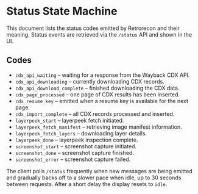 # Status State Machine

This document lists the status codes emitted by Retrorecon and their meaning.
Status events are retrieved via the `/status` API and shown in the UI.

## Codes

- `cdx_api_waiting` – waiting for a response from the Wayback CDX API.
- `cdx_api_downloading` – currently downloading CDX records.
- `cdx_api_download_complete` – finished downloading the CDX data.
- `cdx_page_processed` – one page of CDX results has been inserted.
- `cdx_resume_key` – emitted when a resume key is available for the next page.
- `cdx_import_complete` – all CDX records processed and inserted.
- `layerpeek_start` – layerpeek fetch initiated.
- `layerpeek_fetch_manifest` – retrieving image manifest information.
- `layerpeek_fetch_layers` – downloading layer details.
- `layerpeek_done` – layerpeek inspection complete.
- `screenshot_start` – screenshot capture initiated.
- `screenshot_done` – screenshot capture finished.
- `screenshot_error` – screenshot capture failed.

The client polls `/status` frequently when new messages are being emitted and
gradually backs off to a slower pace when idle, up to 30 seconds between
requests. After a short delay the display resets to `idle`.

